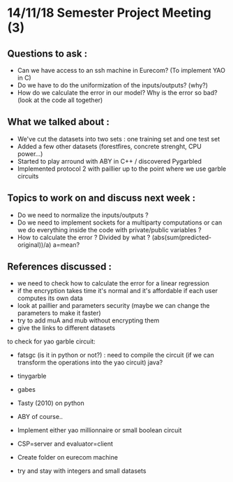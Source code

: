 # 14/11/18 Semester Project Meeting (3)

## Questions to ask :
- Can we have access to an ssh machine in Eurecom? (To implement YAO in C)
- Do we have to do the uniformization of the inputs/outputs? (why?)
- How do we calculate the error in our model? Why is the error so bad? (look at the code all together)

## What we talked about :
- We've cut the datasets into two sets : one training set and one test set
- Added a few other datasets (forestfires, concrete strenght, CPU power...)
- Started to play arround with ABY in C++ / discovered Pygarbled
- Implemented protocol 2 with paillier up to the point where we use garble circuits


## Topics to work on and discuss next week : 

- Do we need to normalize the inputs/outputs ?
- Do we need to implement sockets for a multiparty computations or can we do everything inside the code with private/public variables ?
- How to calculate the error ? Divided by what ? (abs(sum(predicted-original))/a) a=mean?

## References discussed : 

- we need to check how to calculate the error for a linear regression
- if the encryption takes time it's normal and it's affordable if each user computes its own data
- look at paillier and parameters security (maybe we can change the parameters to make it faster)
- try to add muA and mub without encrypting them
- give the links to different datasets

to check for yao garble circuit:
- fatsgc (is it in python or not?) : need to compile the circuit (if we can transform the operations into the yao circuit)
java?




- tinygarble
- gabes
- Tasty (2010)
on python

- ABY of course..

- Implement either yao millionnaire or small boolean circuit 
- CSP=server and evaluator=client

- Create folder on eurecom machine

- try and stay with integers and small datasets


